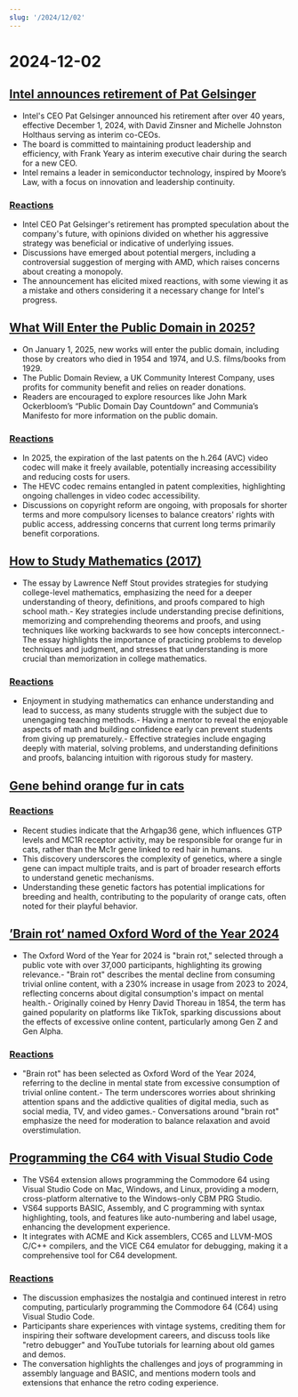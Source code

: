```yaml
---
slug: '/2024/12/02'
---
```


# 2024-12-02

## [Intel announces retirement of Pat Gelsinger](https://www.intel.com/content/www/us/en/newsroom/news/intel-ceo-news-dec-2024.html)

- Intel's CEO Pat Gelsinger announced his retirement after over 40 years, effective December 1, 2024, with David Zinsner and Michelle Johnston Holthaus serving as interim co-CEOs.
- The board is committed to maintaining product leadership and efficiency, with Frank Yeary as interim executive chair during the search for a new CEO.
- Intel remains a leader in semiconductor technology, inspired by Moore’s Law, with a focus on innovation and leadership continuity.

### [Reactions](https://news.ycombinator.com/item?id=42296067)

- Intel CEO Pat Gelsinger's retirement has prompted speculation about the company's future, with opinions divided on whether his aggressive strategy was beneficial or indicative of underlying issues.
- Discussions have emerged about potential mergers, including a controversial suggestion of merging with AMD, which raises concerns about creating a monopoly.
- The announcement has elicited mixed reactions, with some viewing it as a mistake and others considering it a necessary change for Intel's progress.

## [What Will Enter the Public Domain in 2025?](https://publicdomainreview.org/features/entering-the-public-domain/2025/)

- On January 1, 2025, new works will enter the public domain, including those by creators who died in 1954 and 1974, and U.S. films/books from 1929.
- The Public Domain Review, a UK Community Interest Company, uses profits for community benefit and relies on reader donations.
- Readers are encouraged to explore resources like John Mark Ockerbloom’s “Public Domain Day Countdown” and Communia’s Manifesto for more information on the public domain.

### [Reactions](https://news.ycombinator.com/item?id=42290448)

- In 2025, the expiration of the last patents on the h.264 (AVC) video codec will make it freely available, potentially increasing accessibility and reducing costs for users.
- The HEVC codec remains entangled in patent complexities, highlighting ongoing challenges in video codec accessibility.
- Discussions on copyright reform are ongoing, with proposals for shorter terms and more compulsory licenses to balance creators' rights with public access, addressing concerns that current long terms primarily benefit corporations.

## [How to Study Mathematics (2017)](https://www.math.uh.edu/~dblecher/pf2.html)

- The essay by Lawrence Neff Stout provides strategies for studying college-level mathematics, emphasizing the need for a deeper understanding of theory, definitions, and proofs compared to high school math.- Key strategies include understanding precise definitions, memorizing and comprehending theorems and proofs, and using techniques like working backwards to see how concepts interconnect.- The essay highlights the importance of practicing problems to develop techniques and judgment, and stresses that understanding is more crucial than memorization in college mathematics.

### [Reactions](https://news.ycombinator.com/item?id=42290996)

- Enjoyment in studying mathematics can enhance understanding and lead to success, as many students struggle with the subject due to unengaging teaching methods.- Having a mentor to reveal the enjoyable aspects of math and building confidence early can prevent students from giving up prematurely.- Effective strategies include engaging deeply with material, solving problems, and understanding definitions and proofs, balancing intuition with rigorous study for mastery.

## [Gene behind orange fur in cats](https://www.science.org/content/article/gene-behind-orange-fur-cats-found-last)

### [Reactions](https://news.ycombinator.com/item?id=42291386)

- Recent studies indicate that the Arhgap36 gene, which influences GTP levels and MC1R receptor activity, may be responsible for orange fur in cats, rather than the Mc1r gene linked to red hair in humans.
- This discovery underscores the complexity of genetics, where a single gene can impact multiple traits, and is part of broader research efforts to understand genetic mechanisms.
- Understanding these genetic factors has potential implications for breeding and health, contributing to the popularity of orange cats, often noted for their playful behavior.

## [’Brain rot‘ named Oxford Word of the Year 2024](https://corp.oup.com/news/brain-rot-named-oxford-word-of-the-year-2024/)

- The Oxford Word of the Year for 2024 is "brain rot," selected through a public vote with over 37,000 participants, highlighting its growing relevance.- "Brain rot" describes the mental decline from consuming trivial online content, with a 230% increase in usage from 2023 to 2024, reflecting concerns about digital consumption's impact on mental health.- Originally coined by Henry David Thoreau in 1854, the term has gained popularity on platforms like TikTok, sparking discussions about the effects of excessive online content, particularly among Gen Z and Gen Alpha.

### [Reactions](https://news.ycombinator.com/item?id=42292294)

- "Brain rot" has been selected as Oxford Word of the Year 2024, referring to the decline in mental state from excessive consumption of trivial online content.- The term underscores worries about shrinking attention spans and the addictive qualities of digital media, such as social media, TV, and video games.- Conversations around "brain rot" emphasize the need for moderation to balance relaxation and avoid overstimulation.

## [Programming the C64 with Visual Studio Code](https://retrogamecoders.com/c64-visual-studio-code/)

- The VS64 extension allows programming the Commodore 64 using Visual Studio Code on Mac, Windows, and Linux, providing a modern, cross-platform alternative to the Windows-only CBM PRG Studio.
- VS64 supports BASIC, Assembly, and C programming with syntax highlighting, tools, and features like auto-numbering and label usage, enhancing the development experience.
- It integrates with ACME and Kick assemblers, CC65 and LLVM-MOS C/C++ compilers, and the VICE C64 emulator for debugging, making it a comprehensive tool for C64 development.

### [Reactions](https://news.ycombinator.com/item?id=42290861)

- The discussion emphasizes the nostalgia and continued interest in retro computing, particularly programming the Commodore 64 (C64) using Visual Studio Code.
- Participants share experiences with vintage systems, crediting them for inspiring their software development careers, and discuss tools like "retro debugger" and YouTube tutorials for learning about old games and demos.
- The conversation highlights the challenges and joys of programming in assembly language and BASIC, and mentions modern tools and extensions that enhance the retro coding experience.

<head>
  <meta property="og:title" content="Intel announces retirement of Pat Gelsinger" />
  <meta property="og:type" content="website" />
  <meta property="og:image" content="https://og.cho.sh/api/og/?title=Intel%20announces%20retirement%20of%20Pat%20Gelsinger&subheading=Monday%2C%20December%202%2C%202024%3A%20Hacker%20News%20Summary" />
</head>
